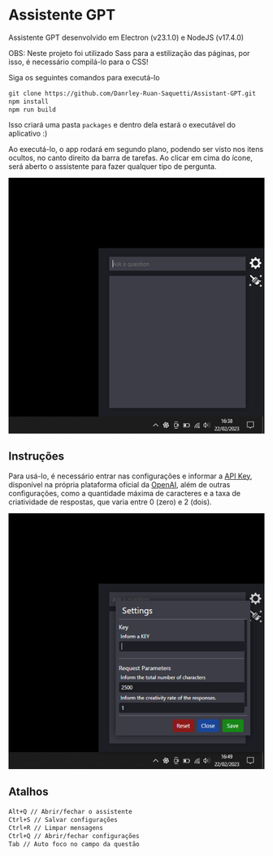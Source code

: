 # Assistente GPT

Assistente GPT desenvolvido em Electron (v23.1.0) e NodeJS (v17.4.0)

OBS: Neste projeto foi utilizado Sass para a estilização das páginas, por isso, é necessário compilá-lo para o CSS!

Siga os seguintes comandos para executá-lo

```
git clone https://github.com/Danrley-Ruan-Saquetti/Assistant-GPT.git
npm install
npm run build
```

Isso criará uma pasta ```packages``` e dentro dela estará o executável do aplicativo :)

Ao executá-lo, o app rodará em segundo plano, podendo ser visto nos itens ocultos, no canto direito da barra de tarefas. Ao clicar em cima do ícone, será aberto o assistente para fazer qualquer tipo de pergunta.

![Image](https://github.com/Danrley-Ruan-Saquetti/Assistant-GPT/blob/app-hidden/src/imgs/amostra-app.png)

## Instruções

Para usá-lo, é necessário entrar nas configurações e informar a [API Key](https://platform.openai.com/account/api-keys), disponível na própria plataforma oficial da [OpenAI](https://platform.openai.com/), além de outras configurações, como a quantidade máxima de caracteres e a taxa de criatividade de respostas, que varia entre 0 (zero) e 2 (dois).

![Image](https://github.com/Danrley-Ruan-Saquetti/Assistant-GPT/blob/app-hidden/src/imgs/amostra-setting-key.png)

## Atalhos

```
Alt+Q // Abrir/fechar o assistente
Ctrl+S // Salvar configurações
Ctrl+R // Limpar mensagens
Ctrl+Q // Abrir/fechar configurações
Tab // Auto foco no campo da questão
```